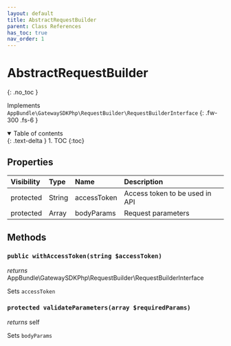 ```yaml
---
layout: default
title: AbstractRequestBuilder
parent: Class References
has_toc: true
nav_order: 1
---
```


# AbstractRequestBuilder
{: .no_toc }

Implements `AppBundle\GatewaySDKPhp\RequestBuilder\RequestBuilderInterface`
{: .fw-300 .fs-6 }

<details open markdown="block">
  <summary>
    Table of contents
  </summary>
  {: .text-delta }
1. TOC
{:toc}
</details>

## Properties

| Visibility | Type | Name | Description |
| :--- | :--- | :--- | :--- |
| protected | String | accessToken | Access token to be used in API |
| protected | Array | bodyParams | Request parameters |


## Methods

### `public withAccessToken(string $accessToken)`

*returns* AppBundle\GatewaySDKPhp\RequestBuilder\RequestBuilderInterface

Sets `accessToken`

### `protected validateParameters(array $requiredParams)`

*returns* self

Sets `bodyParams`

